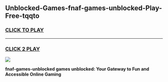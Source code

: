 
## Unblocked-Games-fnaf-games-unblocked-Play-Free-tqqto
<h3>
<a href="https://premium76.site?title=fnaf-games-unblocked&ref=23A">CLICK TO PLAY</a></h3>
<hr>

<h3>
<a href="https://premium76.site?title=fnaf-games-unblocked&ref=23A">CLICK 2 PLAY</a>
  
</h3>

<a href="https://premium76.site?title=fnaf-games-unblocked&ref=23A"><img src="https://clearcache.store/games.png"></a>


**fnaf-games-unblocked games unblocked: Your Gateway to Fun and Accessible Online Gaming**
